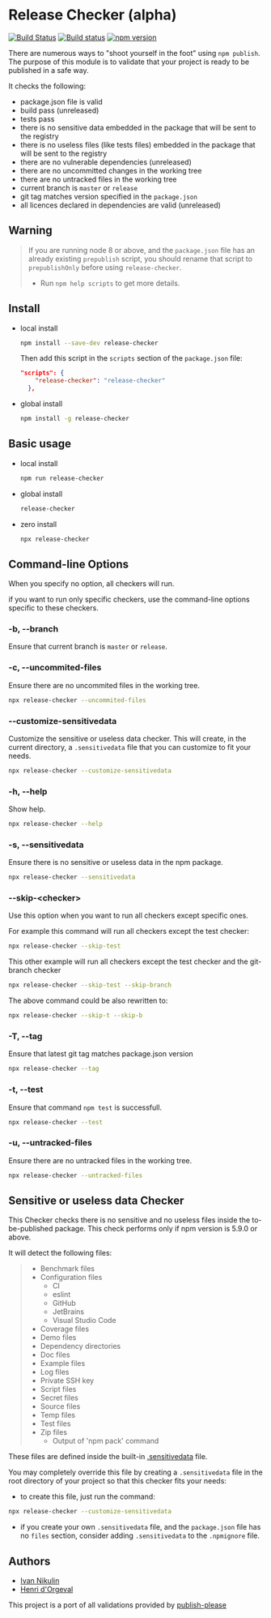 # Release Checker (alpha)

[![Build Status](https://travis-ci.org/hdorgeval/release-checker.svg?branch=master)](https://travis-ci.org/hdorgeval/release-checker)
[![Build status](https://ci.appveyor.com/api/projects/status/ltcrrup7unm78tir?svg=true)](https://ci.appveyor.com/project/hdorgeval/release-checker)
[![npm version](https://img.shields.io/npm/v/release-checker.svg)](https://www.npmjs.com/package/release-checker)

There are numerous ways to "shoot yourself in the foot" using `npm publish`. The purpose of this module is to validate that your project is ready to be published in a safe way.

It checks the following:

- package.json file is valid
- build pass (unreleased)
- tests pass
- there is no sensitive data embedded in the package that will be sent to the registry
- there is no useless files (like tests files) embedded in the package that will be sent to the registry
- there are no vulnerable dependencies (unreleased)
- there are no uncommitted changes in the working tree
- there are no untracked files in the working tree
- current branch is `master` or `release`
- git tag matches version specified in the `package.json`
- all licences declared in dependencies are valid (unreleased)

## Warning

> If you are running node 8 or above, and the `package.json` file has an already existing `prepublish` script, you should rename that script to `prepublishOnly` before using `release-checker`.
>
> - Run `npm help scripts` to get more details.

## Install

- local install

  ```sh
  npm install --save-dev release-checker
  ```

  Then add this script in the `scripts` section of the `package.json` file:

  ```json
  "scripts": {
      "release-checker": "release-checker"
    },
  ```

- global install

  ```sh
  npm install -g release-checker
  ```

## Basic usage

- local install

  ```sh
  npm run release-checker
  ```

- global install

  ```sh
  release-checker
  ```

- zero install

  ```sh
  npx release-checker
  ```

## Command-line Options

When you specify no option, all checkers will run.

if you want to run only specific checkers, use the command-line options specific to these checkers.

### -b, --branch

Ensure that current branch is `master` or `release`.

### -c, --uncommited-files

Ensure there are no uncommited files in the working tree.

```sh
npx release-checker --uncommited-files
```

### --customize-sensitivedata

Customize the sensitive or useless data checker.
This will create, in the current directory, a `.sensitivedata` file that you can customize to fit your needs.

```sh
npx release-checker --customize-sensitivedata
```

### -h, --help

Show help.

```sh
npx release-checker --help
```

### -s, --sensitivedata

Ensure there is no sensitive or useless data in the npm package.

```sh
npx release-checker --sensitivedata
```

### --skip-\<checker\>

Use this option when you want to run all checkers except specific ones.

For example this command will run all checkers except the test checker:

```sh
npx release-checker --skip-test
```

This other example will run all checkers except the test checker and the git-branch checker

```sh
npx release-checker --skip-test --skip-branch
```

The above command could be also rewritten to:

```sh
npx release-checker --skip-t --skip-b
```

### -T, --tag

Ensure that latest git tag matches package.json version

```sh
npx release-checker --tag
```

### -t, --test

Ensure that command `npm test` is successfull.

```sh
npx release-checker --test
```

### -u, --untracked-files

Ensure there are no untracked files in the working tree.

```sh
npx release-checker --untracked-files
```

## Sensitive or useless data Checker

This Checker checks there is no sensitive and no useless files inside the to-be-published package. This check performs only if npm version is 5.9.0 or above.

It will detect the following files:

> - Benchmark files
> - Configuration files
>   - CI
>   - eslint
>   - GitHub
>   - JetBrains
>   - Visual Studio Code
> - Coverage files
> - Demo files
> - Dependency directories
> - Doc files
> - Example files
> - Log files
> - Private SSH key
> - Script files
> - Secret files
> - Source files
> - Temp files
> - Test files
> - Zip files
>   - Output of 'npm pack' command

These files are defined inside the built-in [.sensitivedata](lib/checkers/sensitive-data-checker/.sensitivedata) file.

You may completely override this file by creating a `.sensitivedata` file in the root directory of your project so that this checker fits your needs:

- to create this file, just run the command:

```sh
npx release-checker --customize-sensitivedata
```

- if you create your own `.sensitivedata` file, and the `package.json` file has no `files` section, consider adding `.sensitivedata` to the `.npmignore` file.

## Authors

- [Ivan Nikulin](https://github.com/inikulin)
- [Henri d'Orgeval](https://github.com/hdorgeval)

This project is a port of all validations provided by [publish-please](https://github.com/inikulin/publish-please)

